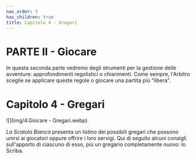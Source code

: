 ```yaml
---
nav_order: 5
has_children: true
title: Capitolo 4 - Gregari
---
```

# PARTE II - Giocare

In questa seconda parte vedremo degli strumenti per la gestione delle avventure: approfondimenti regolistici o chiarimenti. Come sempre, l'Arbitro sceglie se applicare queste regole o giocare una partita più "libera".

# Capitolo 4 - Gregari

![](img/4.Giocare - Gregari.webp)

*La Scatola Bianca* presenta un listino dei possibili gregari che possono unirsi ai giocatori oppure offrire i loro servigi. Qui di seguito alcuni consigli sull'apporto di ciascuno di esso, più un gregario completamente nuovo: lo Scriba.
